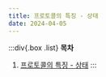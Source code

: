 ```yaml
---
title: 프로토콜의 특징 - 상태
date: 2024-04-05
---
```


:::div{.box .list}
**목차**

1. [프로토콜의 특징 - 상태](/basecamp-network/chapter08/08-1)
   :::
